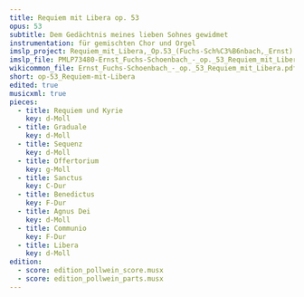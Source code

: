 ```yaml
---
title: Requiem mit Libera op. 53
opus: 53
subtitle: Dem Gedächtnis meines lieben Sohnes gewidmet
instrumentation: für gemischten Chor und Orgel
imslp_project: Requiem_mit_Libera,_Op.53_(Fuchs-Sch%C3%B6nbach,_Ernst)
imslp_file: PMLP73480-Ernst_Fuchs-Schoenbach_-_op._53_Requiem_mit_Libera.pdf
wikicommon_file: Ernst_Fuchs-Schoenbach_-_op._53_Requiem_mit_Libera.pdf
short: op-53_Requiem-mit-Libera
edited: true
musicxml: true
pieces:
  - title: Requiem und Kyrie
    key: d-Moll
  - title: Graduale
    key: d-Moll
  - title: Sequenz
    key: d-Moll
  - title: Offertorium
    key: g-Moll
  - title: Sanctus
    key: C-Dur
  - title: Benedictus
    key: F-Dur
  - title: Agnus Dei
    key: d-Moll
  - title: Communio
    key: F-Dur
  - title: Libera
    key: d-Moll
edition:
  - score: edition_pollwein_score.musx
  - score: edition_pollwein_parts.musx
---
```




